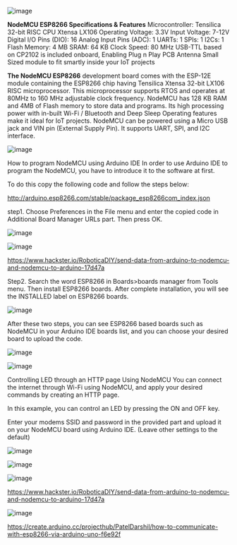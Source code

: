 ![image](https://user-images.githubusercontent.com/83362170/164504682-7f9d74c3-e34f-4234-b525-a475ba933bf6.png)

**NodeMCU ESP8266 Specifications & Features**
Microcontroller: Tensilica 32-bit RISC CPU Xtensa LX106
Operating Voltage: 3.3V
Input Voltage: 7-12V
Digital I/O Pins (DIO): 16
Analog Input Pins (ADC): 1
UARTs: 1
SPIs: 1
I2Cs: 1
Flash Memory: 4 MB
SRAM: 64 KB
Clock Speed: 80 MHz
USB-TTL based on CP2102 is included onboard, Enabling Plug n Play
PCB Antenna
Small Sized module to fit smartly inside your IoT projects

**The NodeMCU ESP8266** development board comes with the ESP-12E module containing the ESP8266 chip having Tensilica Xtensa 32-bit LX106 RISC microprocessor. This microprocessor supports RTOS and operates at 80MHz to 160 MHz adjustable clock frequency. NodeMCU has 128 KB RAM and 4MB of Flash memory to store data and programs. Its high processing power with in-built Wi-Fi / Bluetooth and Deep Sleep Operating features make it ideal for IoT projects.
NodeMCU can be powered using a Micro USB jack and VIN pin (External Supply Pin). It supports UART, SPI, and I2C interface.

![image](https://user-images.githubusercontent.com/83362170/164504513-996cc388-125a-4085-b033-21c4e438ac69.png)

How to program NodeMCU using Arduino IDE
In order to use Arduino IDE to program the NodeMCU, you have to introduce it to the software at first.

To do this copy the following code and follow the steps below:

http://arduino.esp8266.com/stable/package_esp8266com_index.json

step1. Choose Preferences in the File menu and enter the copied code in Additional Board Manager URLs part. Then press OK.

![image](https://user-images.githubusercontent.com/83362170/164505423-c03a1cef-715e-4aaa-87a7-f79732114201.png)

![image](https://user-images.githubusercontent.com/83362170/164982212-bde7b003-bee6-484b-9cbc-98c7298ed657.png)

https://www.hackster.io/RoboticaDIY/send-data-from-arduino-to-nodemcu-and-nodemcu-to-arduino-17d47a



Step2. Search the word ESP8266 in Boards>boards manager from Tools menu. Then install ESP8266 boards. After complete installation, you will see the INSTALLED label on ESP8266 boards.

![image](https://user-images.githubusercontent.com/83362170/164505508-6d01dc29-b623-4d66-9486-e9ac397fa1e2.png)

After these two steps, you can see ESP8266 based boards such as NodeMCU in your Arduino IDE boards list, and you can choose your desired board to upload the code.

![image](https://user-images.githubusercontent.com/83362170/164505570-376e91f3-656d-44ad-ad43-583b675ec815.png)

![image](https://user-images.githubusercontent.com/83362170/164505596-3c97e477-12c6-413c-81a7-a69f3b963141.png)

Controlling LED through an HTTP page Using NodeMCU
You can connect the internet through Wi-Fi using NodeMCU, and apply your desired commands by creating an HTTP page.

In this example, you can control an LED by pressing the ON and OFF key.

Enter your modems SSID and password in the provided part and upload it on your NodeMCU board using Arduino IDE. (Leave other settings to the default)

![image](https://user-images.githubusercontent.com/83362170/164982347-2b2a980a-8923-4811-a028-d70a043ad692.png)

![image](https://user-images.githubusercontent.com/83362170/164982358-81dffff7-9e74-400e-88e7-1d38510359f0.png)

![image](https://user-images.githubusercontent.com/83362170/164982369-67792361-52bd-416f-88c0-90a2f0b65a8d.png)

https://www.hackster.io/RoboticaDIY/send-data-from-arduino-to-nodemcu-and-nodemcu-to-arduino-17d47a

![image](https://user-images.githubusercontent.com/83362170/165785578-ab93c30b-d9d1-4310-845e-a08769ce52bc.png)

https://create.arduino.cc/projecthub/PatelDarshil/how-to-communicate-with-esp8266-via-arduino-uno-f6e92f
